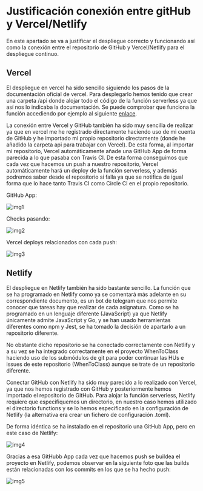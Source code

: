 # Justificación conexión entre gitHub y Vercel/Netlify
En este apartado se va a justificar el despliegue correcto y funcionando así como la conexión entre el repositorio de GitHub y Vercel/Netlify para el despliegue continuo.

## Vercel
El despliegue en vercel ha sido sencillo siguiendo los pasos de la documentación oficial de vercel. Para desplegarlo hemos tenido que crear una carpeta /api donde alojar todo el código de la función serverless ya que así nos lo indicaba la documentación. Se puede comprobar que funciona la función accediendo por ejemplo al siguiente [enlace](https://when-to-class.vercel.app/api/enlace?asignatura=IV&m=p&d=m).

La conexión entre Vercel y GitHub también ha sido muy sencilla de realizar ya que en vercel me he registrado directamente haciendo uso de mi cuenta de GitHub y he importado mi propio repositorio directamente (donde he añadido la carpeta api para trabajar con Vercel). De esta forma, al importar mi repositorio, Vercel automáticamente añade una GitHub App de forma parecida a lo que pasaba con Travis CI. De esta forma conseguimos que cada vez que hacemos un push a nuestro repositorio, Vercel automáticamente hará un deploy de la función serverless, y además podremos saber desde el repositorio si falla ya que se notifica de igual forma que lo hace tanto Travis CI como Circle CI en el propio repositorio.

GitHub App: 


![img1](https://github.com/antoniocuadros/WhenToClass/blob/master/docs/serverless/images/conexion1.png)

Checks pasando:


![img2](https://github.com/antoniocuadros/WhenToClass/blob/master/docs/serverless/images/conexion2.png)


Vercel deploys relacionados con cada push:


![img3](https://github.com/antoniocuadros/WhenToClass/blob/master/docs/serverless/images/conexion3.png)



## Netlify
El despliegue en Netlify también ha sido bastante sencillo. La función que se ha programado en Netlify como ya se comentará más adelante en su correspondiente documento, es un bot de telegram que nos permite conocer que tareas hay que realizar de cada asignatura. Como se ha programado en un lenguaje diferente (JavaScript) ya que Netlify únicamente admite JavaScript y Go, y se han usado herramientas diferentes como npm y Jest, se ha tomado la decisión de apartarlo a un repositorio diferente.


No obstante dicho repositorio se ha conectado correctamente con Netlify y a su vez se ha integrado correctamente en el proyecto WhenToClass haciendo uso de los submódulos de git para poder continuar las HUs e issues de este repositorio (WhenToClass) aunque se trate de un repositorio diferente.


Conectar GitHub con Netlify ha sido muy parecido a lo realizado con Vercel, ya que nos hemos registrado con GitHub y posteriormente hemos importado el repositorio de GitHub. Para alojar la función serverless, Netlify requiere que especifiquemos un directorio, en nuestro caso hemos utilizado el directorio functions y se lo hemos especificado en la configuración de Netlify (la alternativa era crear un fichero de configuración .toml).

De forma idéntica se ha instalado en el repositorio una GitHub App, pero en este caso de Netlify:


![img4](https://github.com/antoniocuadros/WhenToClass/blob/master/docs/serverless/images/conexion4.png)


Gracias a esa GitHubb App cada vez que hacemos push se buildea el proyecto en Netlify, podemos observar en la siguiente foto que las builds están relacionadas con los commits en los que se ha hecho push:


![img5](https://github.com/antoniocuadros/WhenToClass/blob/master/docs/serverless/images/conexion5.png)